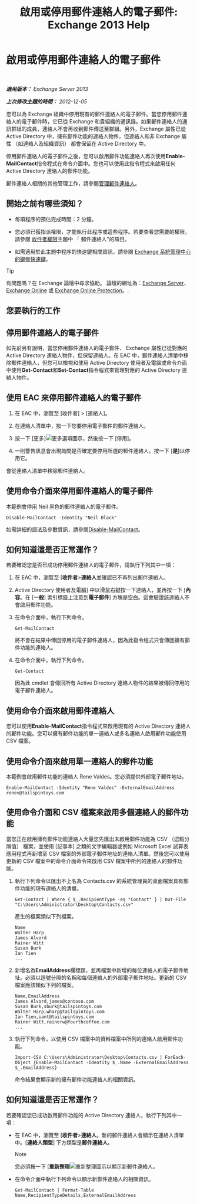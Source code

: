 ﻿---
title: '啟用或停用郵件連絡人的電子郵件: Exchange 2013 Help'
TOCTitle: 啟用或停用郵件連絡人的電子郵件
ms:assetid: ca47441f-1aa4-4958-aba5-18d51e59837e
ms:mtpsurl: https://technet.microsoft.com/zh-tw/library/Bb124552(v=EXCHG.150)
ms:contentKeyID: 50554062
ms.date: 05/21/2018
mtps_version: v=EXCHG.150
ms.translationtype: MT
---

# 啟用或停用郵件連絡人的電子郵件

 

_<strong>適用版本：</strong> Exchange Server 2013_

_<strong>上次修改主題的時間：</strong> 2012-12-05_

您可以為 Exchange 組織中停用現有的郵件連絡人的電子郵件。當您停用郵件連絡人的電子郵件時，它已從 Exchange 和貴組織的通訊錄。如果郵件連絡人的通訊群組的成員，連絡人不會再收到郵件傳送至群組。另外，Exchange 屬性已從 Active Directory 中，擁有郵件功能的連絡人物件，但連絡人和非 Exchange 屬性 （如連絡人及組織資訊） 都會保留在 Active Directory 中。

停用郵件連絡人的電子郵件之後，您可以啟用郵件功能連絡人再次使用<strong>Enable-MailContact</strong>指令程式在命令介面中。您也可以使用此指令程式來啟用任何 Active Directory 連絡人的郵件功能。

郵件連絡人相關的其他管理工作，請參閱[管理郵件連絡人](https://docs.microsoft.com/zh-tw/exchange/recipients-in-exchange-online/manage-mail-contacts)。

## 開始之前有哪些須知？

  - 每項程序的預估完成時間：2 分鐘。

  - 您必須已獲指派權限，才能執行此程序或這些程序。若要查看您需要的權限，請參閱 [收件者權限](recipients-permissions-exchange-2013-help.md)主題中 「 郵件連絡人"的項目。

  - 如需適用於此主題中程序的快速鍵相關資訊，請參閱 [Exchange 系統管理中心的鍵盤快速鍵](keyboard-shortcuts-in-the-exchange-admin-center-exchange-online-protection-help.md)。


> [!TIP]  
> 有問題嗎？在 Exchange 論壇中尋求協助。 論壇的網址為：<a href="https://go.microsoft.com/fwlink/p/?linkid=60612">Exchange Server</a>、 <a href="https://go.microsoft.com/fwlink/p/?linkid=267542">Exchange Online</a> 或 <a href="https://go.microsoft.com/fwlink/p/?linkid=285351">Exchange Online Protection</a>。.




## 您要執行的工作

## 停用郵件連絡人的電子郵件

如先前另有說明，當您停用郵件連絡人的電子郵件、 Exchange 屬性已從對應的 Active Directory 連絡人物件，但保留連絡人。在 EAC 中，郵件連絡人清單中移除郵件連絡人，但您可以檢視和使用 Active Directory 使用者及電腦或命令介面中使用<strong>Get-Contact</strong>和<strong>Set-Contact</strong>指令程式來管理對應的 Active Directory 連絡人物件。

## 使用 EAC 來停用郵件連絡人的電子郵件

1.  在 EAC 中，瀏覽至 \[收件者\] \> \[連絡人\]。

2.  在連絡人清單中，按一下您要停用電子郵件的郵件連絡人。

3.  按一下 \[更多\]![更多選項圖示](images/JJ150550.5381819e-3b21-4873-8714-e9b956290b28(EXCHG.150).gif "更多選項圖示")，然後按一下 \[停用\]。

4.  一則警告訊息會出現詢問是否確定要停用所選的郵件連絡人。按一下 \[<strong>是\]</strong>以停用它。

會從連絡人清單中移除郵件連絡人。

## 使用命令介面來停用郵件連絡人的電子郵件

本範例會停用 Neil 黑色的郵件連絡人的電子郵件。

    Disable-MailContact -Identity "Neil Black"

如需詳細的語法及參數資訊，請參閱[Disable-MailContact](https://technet.microsoft.com/zh-tw/library/aa997465\(v=exchg.150\))。

## 如何知道這是否正常運作？

若要確認您是否已成功停用郵件連絡人的電子郵件，請執行下列其中一項：

1.  在 EAC 中，瀏覽至 \[<strong>收件者</strong>\><strong>連絡人</strong>並確認已不再列出郵件連絡人。

2.  Active Directory 使用者及電腦\] 中以滑鼠右鍵按一下連絡人，並再按一下 \[<strong>內容</strong>。在 \[<strong>一般</strong>\] 索引標籤上注意到<strong>電子郵件</strong>\] 方塊是空白。這會驗證該連絡人不會啟用郵件功能。

3.  在命令介面中，執行下列命令。
    
        Get-MailContact
    
    將不會在結果中傳回停用的電子郵件連絡人，因為此指令程式只會傳回擁有郵件功能的連絡人。

4.  在命令介面中，執行下列命令。
    
        Get-Contact
    
    因為此 cmdlet 會傳回所有 Active Directory 連絡人物件的結果被傳回停用的電子郵件連絡人。

## 使用命令介面來啟用郵件連絡人

您可以使用<strong>Enable-MailContact</strong>指令程式來啟用現有的 Active Directory 連絡人的郵件功能。您可以擁有郵件功能的單一連絡人或多名連絡人啟用郵件功能使用 CSV 檔案。

## 使用命令介面來啟用單一連絡人的郵件功能

本範例會啟用郵件功能的連絡人 Rene Valdes。您必須提供外部電子郵件地址。

    Enable-MailContact -Identity "Rene Valdes" -ExternalEmailAddress renev@tailspintoys.com

## 使用命令介面和 CSV 檔案來啟用多個連絡人的郵件功能

當您正在啟用擁有郵件功能連絡人大量您先匯出未啟用郵件功能為 CSV （逗點分隔值） 檔案，並使用 \[記事本\] 之類的文字編輯器或例如 Microsoft Excel 試算表應用程式再新增至 CSV 檔案的外部電子郵件地址的連絡人清單。然後您可以使用更新的 CSV 檔案中的命令介面命令來啟用 CSV 檔案中所列的連絡人的郵件功能。

1.  執行下列命令以匯出不上名為 Contacts.csv 的系統管理員的桌面檔案具有郵件功能的現有連絡人的清單。
    
        Get-Contact | Where { $_.RecipientType -eq "Contact" } | Out-File "C:\Users\Administrator\Desktop\Contacts.csv"
    
    產生的檔案類似下列檔案。
    
        Name
        Walter Harp
        James Alvord
        Rainer Witt
        Susan Burk
        Ian Tien
        ...

2.  新增名為<strong>EmailAddress</strong>欄標題，並再檔案中新增的每位連絡人的電子郵件地址。必須以逗號分隔的名稱和每個連絡人的外部電子郵件地址。更新的 CSV 檔案應該類似下列的檔案。
    
        Name,EmailAddress
        James Alvord,james@contoso.com
        Susan Burk,sburk@tailspintoys.com
        Walter Harp,wharp@tailspintoys.com
        Ian Tien,iant@tailspintoys.com
        Rainer Witt,rainerw@fourthcoffee.com
        ...

3.  執行下列命令，以使用 CSV 檔案中的資料檔案中所列的連絡人啟用郵件功能。
    
        Import-CSV C:\Users\Administrator\Desktop\Contacts.csv | ForEach-Object {Enable-MailContact -Identity $_.Name -ExternalEmailAddress $_.EmailAddress}
    
    命令結果會顯示新的擁有郵件功能連絡人的相關資訊。

## 如何知道這是否正常運作？

若要確認您已成功啟用郵件功能的 Active Directory 連絡人，執行下列其中一項：

  - 在 EAC 中，瀏覽至 \[<strong>收件者</strong>\><strong>連絡人</strong>。新的郵件連絡人會顯示在連絡人清單中。\[<strong>連絡人類型</strong>\] 下方類型是<strong>郵件連絡人</strong>。
    
    > [!NOTE]  
    > 您必須按一下 [<strong>重新整理</strong><img src="images/Dn624163.85f271ca-32a4-426c-842a-d2172567099d(EXCHG.150).gif" title="重新整理圖示" alt="重新整理圖示" />以顯示新郵件連絡人。


  - 在命令介面中執行下列命令以顯示新郵件連絡人的相關資訊。
    
        Get-MailContact | Format-Table Name,RecipientTypeDetails,ExternalEmailAddress

